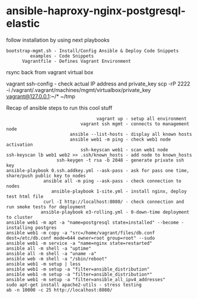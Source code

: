 # ansible-haproxy-nginx-postgresql-elastic
follow installation by using next playbooks

    bootstrap-mgmt.sh - Install/Config Ansible & Deploy Code Snippets
             examples - Code Snippets
          Vagrantfile - Defines Vagrant Environment

rsync back from vagrant virtual box

vagrant ssh-config    - check actual IP address and private_key
scp -rP 2222 -i /vagrant/.vagrant/machines/mgmt/virtualbox/private_key vagrant@127.0.0.1:~/* ~/tmp

Recap of ansible steps to run this cool stuff

                                      vagrant up - setup all environment
                                vagrant ssh mgmt - connects to management node
                            ansible --list-hosts - display all known hosts
                            ansible web1 -m ping - check web1 node activation
                                ssh-keyscan web1 - scan web1 node
    ssh-keyscan lb web1 web2 >> .ssh/known_hosts - add node to known_hosts
                       ssh-keygen -t rsa -b 2048 - generate private ssh key
    ansible-playbook 0.ssh.addkey.yml --ask-pass - ask for pass one time, share/push public key to nodes
                  ansible all -m ping --ask-pass - check connection to nodes
                     ansible-playbook 1-site.yml - install nginx, deploy test html file
                  curl -I http://localhost:8080/ - check connection and run smoke tests for deployment
                 ansible-playbook e3-rolling.yml - 0-down-time deployment to cluster
    ansible web1 -m apt -a "name=postgresql state=installed" --become - installing postgres
    ansible web1 -m copy -a "src=/home/vagrant/files/db.conf dest=/etc/db.conf mode=644 owner=root group=root" --sudo
    ansible web1 -m service -a "name=nginx state=restarted"
    ansible all -m shell -a "uptime"
    ansible all -m shell -a "uname -a"
    ansible web -m shell -a "/sbin/reboot"
    ansible web1 -m setup | less
    ansible web1 -m setup -a "filter=ansible_distribution"
    ansible web1 -m setup -a "filter=ansible_distribution*"
    ansible web1 -m setup -a "filter=ansible_all_ipv4_addresses"
    sudo apt-get install apache2-utils - stress testing
    ab -n 10000 -c 25 http://localhost:8080/

